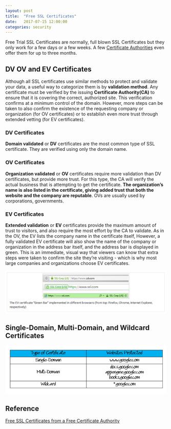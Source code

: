 ```yaml
---
layout: post
title:  "Free SSL Certificates"
date:   2017-07-15 12:00:00
categories: security
---
```


Free Trial SSL Certificates are normally, full blown SSL Certificates but they only work for a few days or a few weeks. A few [Certificate Authorities](www.instantssl.com/ssl-certificate-products/free-ssl-certificate.html) even offer them for up to three months.

## DV OV and EV Certificates

Although all SSL certificates use similar methods to protect and validate your data, a useful way to categorize them is by **validation method**. Any certificate must be verified by the issuing **Certificate Authority(CA)** to ensure that it is covering the correct, authorized site. This verification confirms at a minimum control of the domain. However, more steps can be taken to also confirm the existence of the requesting company or organization (for OV certificates) or to establish even more trust through extended vetting (for EV certificates).

### DV Certificates

**Domain validated** or **DV** certificates are the most common type of SSL certificate. They are verified using only the domain name.

### OV Certificates

**Organization validated** or **OV** certificates require more validation than DV certificates, but provide more trust. For this type, the CA will verify the actual business that is attempting to get the certificate. **The organization’s name is also listed in the certificate, giving added trust that both the website and the company are reputable**. OVs are usually used by corporations, governments.

### EV Certificates

**Extended validation** or **EV** certificates provide the maximum amount of trust to visitors, and also require the most effort by the CA to validate. As in the OV, the EV lists the company name in the certificate itself, However, a fully validated EV certificate will also show the name of the company or organization in the address bar itself, and the address bar is displayed in green. This is an immediate, visual way that viewers can know that extra steps were taken to confirm the site they’re visiting - which is why most large companies and organizations choose EV certificates.

![ev-certificate](/images/security/ev-certificate.png)

## Single-Domain, Multi-Domain, and Wildcard Certificates

![single-multi-wildcard-certificate](/images/security/single-multi-wildcard-certificate.png)

## Reference

[Free SSL Certificates from a Free Certificate Authority](https://www.sslshopper.com/article-free-ssl-certificates-from-a-free-certificate-authority.html)

